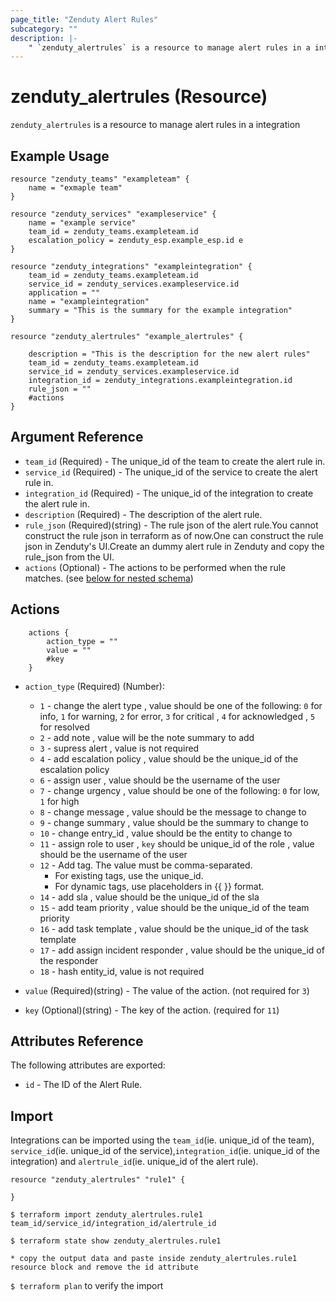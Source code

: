 ```yaml
---
page_title: "Zenduty Alert Rules"
subcategory: ""
description: |-
    " `zenduty_alertrules` is a resource to manage alert rules in a integration"
---
```

# zenduty_alertrules (Resource)
`zenduty_alertrules` is a resource to manage alert rules in a integration


## Example Usage

```hcl
resource "zenduty_teams" "exampleteam" {
    name = "exmaple team"
}

resource "zenduty_services" "exampleservice" {
    name = "example service"
    team_id = zenduty_teams.exampleteam.id 
    escalation_policy = zenduty_esp.example_esp.id e
}

resource "zenduty_integrations" "exampleintegration" {
    team_id = zenduty_teams.exampleteam.id
    service_id = zenduty_services.exampleservice.id
    application = ""
    name = "exampleintegration"
    summary = "This is the summary for the example integration"
}

```

```hcl 
resource "zenduty_alertrules" "example_alertrules" {
  
    description = "This is the description for the new alert rules"
    team_id = zenduty_teams.exampleteam.id
    service_id = zenduty_services.exampleservice.id
    integration_id = zenduty_integrations.exampleintegration.id
    rule_json = "" 
    #actions
}

```

## Argument Reference

* `team_id` (Required) - The unique_id of the team to create the alert rule in.
* `service_id` (Required) - The unique_id of the service to create the alert rule in.
* `integration_id` (Required) - The unique_id of the integration to create the alert rule in.
* `description` (Required) - The description of the alert rule.
* `rule_json` (Required)(string) - The rule json of the alert rule.You cannot construct the rule json in terraform as of now.One can construct the rule json in Zenduty's UI.Create an dummy alert rule in Zenduty and copy the rule_json from the UI.
* `actions` (Optional) - The actions to be performed when the rule matches. (see [below for nested schema](#nestedblock--actions))


<a id="nestedblock--actions"></a>

## Actions
```hcl
    actions {
        action_type = ""
        value = ""
        #key
    }

```
* `action_type` (Required) (Number):
    * `1` - change the alert type , value should be one of the following: `0` for info, `1` for warning, `2` for error, `3` for critical , `4` for acknowledged , `5` for resolved
    * `2` - add note , value will be the note summary to add
    * `3` - supress alert , value is not required
    * `4` - add escalation policy , value should be the unique_id of the escalation policy
    * `6` - assign user , value should be the username of the user
    * `7` - change urgency  , value should be one of the following: `0` for low, `1` for high
    * `8` - change message , value should be the message to change to 
    * `9` - change summary , value should be the summary to change to
    * `10` - change entry_id , value should be the entity to change to
    * `11` - assign role to user , `key` should be unique_id of the role , value should be the username of the user
    * `12` - Add tag. The value must be comma-separated.
        * For existing tags, use the unique_id.
        * For dynamic tags, use placeholders in {{ }} format.
    * `14` - add sla , value should be the unique_id of the sla
    * `15` - add team priority , value should be the unique_id of the team priority
    * `16` - add task template , value should be the unique_id of the task template
    * `17` - add assign incident responder , value should be the unique_id of the responder
    * `18` - hash entity_id, value is not required

* `value` (Required)(string) - The value of the action. (not required for `3`)
* `key`  (Optional)(string) - The key of the action. (required for `11`)


## Attributes Reference

The following attributes are exported:

* `id` - The ID of the Alert Rule.

## Import

Integrations can be imported using the `team_id`(ie. unique_id of the team), `service_id`(ie. unique_id of the service),`integration_id`(ie. unique_id of the integration) and `alertrule_id`(ie. unique_id of the alert rule).

```hcl
resource "zenduty_alertrules" "rule1" {

}

```

`$ terraform import zenduty_alertrules.rule1 team_id/service_id/integration_id/alertrule_id` 

`$ terraform state show zenduty_alertrules.rule1`

`* copy the output data and paste inside zenduty_alertrules.rule1 resource block and remove the id attribute`

`$ terraform plan` to verify the import



    

